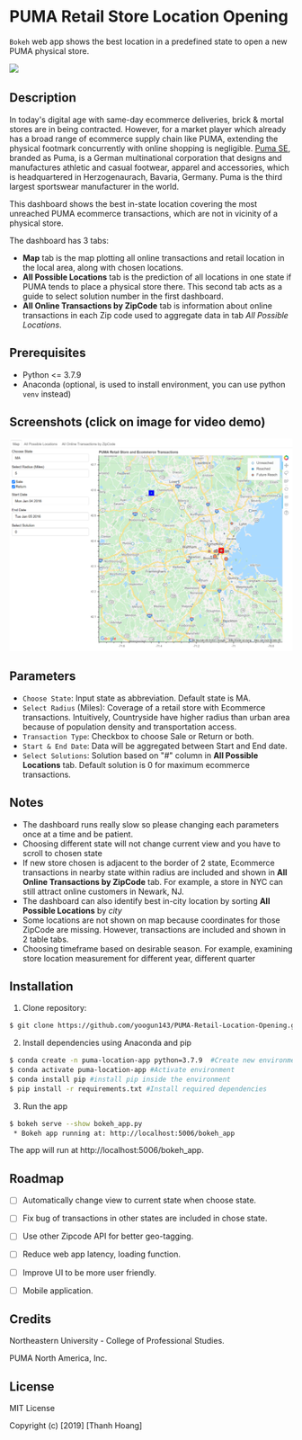 # PUMA Retail Store Location Opening

`Bokeh` web app shows the best location in a predefined state to open a new PUMA physical store.

[![](https://img.shields.io/badge/Heroku-Open_Web_App-blue?logo=Heroku)](https://pumacps.herokuapp.com/bokeh_app)

## Description
In today's digital age with same-day ecommerce deliveries, brick & mortal stores are in being contracted. However, for a market player which already has a broad range of ecommerce supply chain like PUMA, extending the physical footmark concurrently with online shopping is negligible. [Puma SE](https://about.puma.com/), branded as Puma, is a German multinational corporation that designs and manufactures athletic and casual footwear, apparel and accessories, which is headquartered in Herzogenaurach, Bavaria, Germany. Puma is the third largest sportswear manufacturer in the world.

This dashboard shows the best in-state location covering the most unreached PUMA ecommerce transactions, which are not in vicinity of a physical store.

The dashboard has 3 tabs:
+ **Map** tab is the map plotting all online transactions and retail location in the local area, along with chosen locations.
+ **All Possible Locations** tab is the prediction of all locations in one state if PUMA tends to place a physical store there. This second tab acts as a guide to select solution number in the first dashboard.
+ **All Online Transactions by ZipCode** tab is information about online transactions in each Zip code used to aggregate data in tab *All Possible Locations*.

## Prerequisites
- Python <= 3.7.9
- Anaconda (optional, is used to install environment, you can use python `venv` instead)

## Screenshots (click on image for video demo)
[<img src="./Image/demo_image.png" width="800">](https://drive.google.com/file/d/13Uib7wqFNDIh7SfF8-qrYX4w24EScYKf/preview)

## Parameters
- `Choose State`: Input state as abbreviation. Default state is MA.
- `Select Radius` (Miles): Coverage of a retail store with Ecommerce transactions. Intuitively, Countryside have higher radius than urban area because of population density and transportation access.
- `Transaction Type`: Checkbox to choose Sale or Return or both.
- `Start & End Date`: Data will be aggregated between Start and End date.
- `Select Solutions`: Solution based on "#" column in **All Possible Locations** tab. Default solution is 0 for maximum ecommerce transactions.

## Notes
- The dashboard runs really slow so please changing each parameters once at a time and be patient.
- Choosing different state will not change current view and you have to scroll to chosen state
- If new store chosen is adjacent to the border of 2 state, Ecommerce transactions in nearby state within radius are included and shown in **All Online Transactions by ZipCode** tab. For example, a store in NYC can still attract online customers in Newark, NJ.
- The dashboard can also identify best in-city location by sorting **All Possible Locations** by *city*
- Some locations are not shown on map because coordinates for those ZipCode are missing. However, transactions are included and shown in 2 table tabs.
- Choosing timeframe based on desirable season. For example, examining store location measurement for different year, different quarter


## Installation
1. Clone repository:
```bash
$ git clone https://github.com/yoogun143/PUMA-Retail-Location-Opening.git
```

2. Install dependencies using Anaconda and pip
```bash
$ conda create -n puma-location-app python=3.7.9  #Create new environment
$ conda activate puma-location-app #Activate environment
$ conda install pip #install pip inside the environment
$ pip install -r requirements.txt #Install required dependencies
```

3. Run the app
```bash
$ bokeh serve --show bokeh_app.py
 * Bokeh app running at: http://localhost:5006/bokeh_app
```

The app will run at http://localhost:5006/bokeh_app.

## Roadmap
- [ ] Automatically change view to current state when choose state.
- [ ] Fix bug of transactions in other states are included in chose state.
- [ ] Use other Zipcode API for better geo-tagging.
- [ ] Reduce web app latency, loading function.
- [ ] Improve UI to be more user friendly.
- [ ] Mobile application.


## Credits
Northeastern University - College of Professional Studies.

PUMA North America, Inc.

## License
MIT License

Copyright (c) [2019] [Thanh Hoang]
